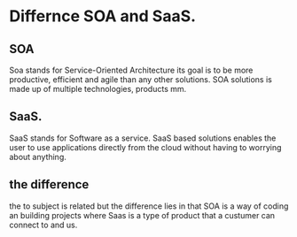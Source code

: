 # Differnce SOA and SaaS. 

## SOA
Soa stands for Service-Oriented Architecture its goal is to be more productive, efficient and agile than any other solutions. SOA solutions is made up of multiple technologies, products mm.  

## SaaS. 
SaaS stands for Software as a service. SaaS based solutions enables the user to use applications directly from the cloud without having to worrying about anything.  

## the difference
the to subject is related but the difference lies in that SOA is a way of coding an building projects where Saas is a type of product that a custumer can connect to and us. 
